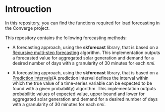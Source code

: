 # Introuction

In this repository, you can find the functions required for load forecasting in the Converge project. 

This repository contains the following forecasting methods:

* A forecasting approach, using the **skforecast** library, that is based on a [Recursive multi-step forecasting](https://joaquinamatrodrigo.github.io/skforecast/0.4.3/quick-start/introduction-forecasting.html#recursive-multi-step-forecasting) algorithm. This implementation outputs a forecasted value for aggregated solar generation and demand for a desired number of days with a granularity of 30 minutes for each *nmi*.

* A forecasting approach, using the **skforecast** library, that is based on a [Prediction intervals](https://joaquinamatrodrigo.github.io/skforecast/0.4.3/notebooks/prediction-intervals.html)(A prediction interval defines the interval within which the true value of a time-series variable can be expected to be found with a given probability) algorithm. This implementation outputs probabilitic values of expected value, upper bound and lower for aggregated solar generation and demand for a desired number of days with a granularity of 30 minutes for each *nmi*.



